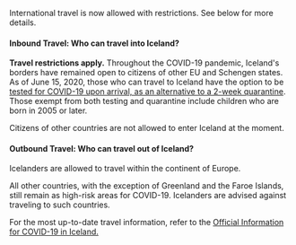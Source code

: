 International travel is now allowed with restrictions. See below for more details.

#### Inbound Travel: Who can travel into Iceland?

**Travel restrictions apply.** Throughout the COVID-19 pandemic, Iceland's borders have remained open to citizens of other EU and Schengen states. As of June 15, 2020, those who can travel to Iceland have the option to be [tested for COVID-19 upon arrival, as an alternative to a 2-week quarantine](https://www.government.is/news/article/2020/06/05/Information-for-travellers-arriving-in-Iceland-from-15-June-2020/). Those exempt from both testing and quarantine include children who are born in 2005 or later.

Citizens of other countries are not allowed to enter Iceland at the moment.

#### Outbound Travel: Who can travel out of Iceland?

Icelanders are allowed to travel within the continent of Europe.

All other countries, with the exception of Greenland and the Faroe Islands, still remain as high-risk areas for COVID-19. Icelanders are advised against traveling to such countries.

For the most up-to-date travel information, refer to the [Official Information for COVID-19 in Iceland.](https://www.covid.is/english)
